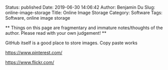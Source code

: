 Status: published
Date: 2019-06-30 14:06:42
Author: Benjamin Du
Slug: online-image-storage
Title: Online Image Storage
Category: Software
Tags: Software, online image storage

**
Things on this page are fragmentary and immature notes/thoughts of the author.
Please read with your own judgement!
**


GitHub itself is a good place to store images. Copy paste works

https://www.pinterest.com/

https://www.flickr.com/